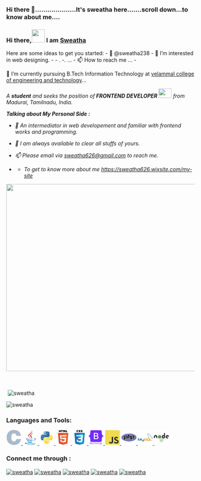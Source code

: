 ### Hi there 👋....................It's sweatha here.......scroll down...to know about me....

<!--
**sweatha238/sweatha238** is a ✨ _special_ ✨ repository because its `README.md` (this file) appears on your GitHub profile.

Here are some ideas to get you started:

- 🔭 I’m currently working on ...
- 🌱 I’m currently learning ...
- 👯 I’m looking to collaborate on ...
- 🤔 I’m looking for help with ...
- 💬 Ask me about ...
- 📫 How to reach me: ...
- 😄 Pronouns: ...
- ⚡ Fun fact: ...
-->
### Hi there,<img src="https://raw.githubusercontent.com/TheDudeThatCode/TheDudeThatCode/master/Assets/Hi.gif" width=35 height=35>  I am [Sweatha](https://github.com/sweatha238 )


<p>Here are some ideas to get you started:
- 👋  @sweatha238
- 👀 I’m interested in web designing.
- 
- .
-.  ...
- 📫 How to reach me ...
-


🔭 I’m currently pursuing B.Tech Information Technology at [velammal college of engineering and technology](https://vcet.ac.in/)...</p>

<p>
  <em>
    A <b>student</b> and seeks the position of<b> FRONTEND DEVELOPER </b> <img src="https://camo.githubusercontent.com/6607041227d81f650340ff070cc2843518acad359b57e5bb054a9fb7127aa041/68747470733a2f2f63646e2e6472696262626c652e636f6d2f75736572732f323634363432332f73637265656e73686f74732f353530373139362f636f6d70757465722e676966" width=35 height=25> from Madurai, Tamilnadu, India.
  </em>
 </p>

  <p>  
<em>
  
  

  **Talking about My Personal Side :**


- 🤔 An intermediator in web developement and familiar with frontend works and programming.
- 💬 I am always available  to clear all  stuffs  of yours.
- 📫 Please email via sweatha626@gmail.com to reach me.
- - To get to know more about me https://sweatha626.wixsite.com/my-site

   
  </em>


<img  align="center" width="970px" height="500px" src="https://user-images.githubusercontent.com/60843507/103853759-d7476000-50d4-11eb-9c22-e1de65756d21.gif" />


<br/>
<br/>
<br/>

<p>&nbsp;<img align="center" src="https://github-readme-stats.vercel.app/api?username=sweatha&show_icons=true&locale=en&theme=flag-india" alt="sweatha" /></p>
<p align="left"> <img src="https://komarev.com/ghpvc/?username=sweatha&label=Profile%20views&color=0e75b6&style=flat" alt="sweatha" /> </p>

<h3 align="left">Languages and Tools:</h3>
<p align="left">
  <!--c-->
  <a href="https://www.cprogramming.com/" target="_blank"> <img src="https://raw.githubusercontent.com/devicons/devicon/master/icons/c/c-original.svg" alt="c" width="40" height="40"/> </a> 
   <!--java-->
  <a href="https://www.java.com" target="_blank"> <img src="https://raw.githubusercontent.com/devicons/devicon/master/icons/java/java-original.svg" alt="java" width="40" height="40"/> </a>
  <!--python-->
  <a href="https://www.python.com" target="_blank"> <img src="https://raw.githubusercontent.com/devicons/devicon/master/icons/python/python-original.svg" alt="java" width="40" height="40"/> </a>
  <!--html5-->
  <a href="https://www.w3.org/html/" target="_blank"> <img src="https://raw.githubusercontent.com/devicons/devicon/master/icons/html5/html5-original-wordmark.svg" alt="html5" width="40" height="40"/> </a>
    <!--css3-->
  <a href="https://www.w3schools.com/css/" target="_blank"> <img src="https://raw.githubusercontent.com/devicons/devicon/master/icons/css3/css3-original-wordmark.svg" alt="css3" width="40" height="40"/> </a>
  <!--Bootstrap-->
  <a href="https://getbootstrap.com" target="_blank"> <img src="https://raw.githubusercontent.com/devicons/devicon/master/icons/bootstrap/bootstrap-plain-wordmark.svg" alt="bootstrap" width="40" height="40"/> </a> 
  <!--javascript-->
  <a href="https://developer.mozilla.org/en-US/docs/Web/JavaScript" target="_blank"> <img src="https://raw.githubusercontent.com/devicons/devicon/master/icons/javascript/javascript-original.svg" alt="javascript" width="40" height="40"/> </a>
  <!--php-->
  <a href="https://www.php.net" target="_blank"> <img src="https://raw.githubusercontent.com/devicons/devicon/master/icons/php/php-original.svg" alt="php" width="40" height="40"/> </a>
  <!--mysql-->
  <a href="https://www.mysql.com/" target="_blank"> <img src="https://raw.githubusercontent.com/devicons/devicon/master/icons/mysql/mysql-original-wordmark.svg" alt="mysql" width="40" height="40"/> </a>
  <!--nodejs-->
  <a href="https://nodejs.org" target="_blank"> <img src="https://raw.githubusercontent.com/devicons/devicon/master/icons/nodejs/nodejs-original-wordmark.svg" alt="nodejs" width="40" height="40"/> </a>  </p>

 

<h3 align="left">Connect me through :</h3>
<p align="left">
<!--<a href="" target="blank"><img align="center" src="https://cdn.jsdelivr.net/npm/simple-icons@3.0.1/icons/twitter.svg" alt="arjun" height="30" width="40" /></a>-->
<a href="https://www.linkedin.com/in/sweatha-r-9a43301b9" target="blank"><img align="center" src="https://cdn.jsdelivr.net/npm/simple-icons@3.0.1/icons/linkedin.svg" alt="sweatha" height="30" width="40" /></a>
<a href="https://instagram.com/sweatha_sweathu" rget="blank"><img align="center" src="https://cdn.jsdelivr.net/npm/simple-icons@3.0.1/icons/instagram.svg" alt="sweatha" height="30" width="40" /></a>
    <a href="https://facebook.com/sweatha.sweatha9083" target="blank"><img align="center" src="https://cdn.jsdelivr.net/npm/simple-icons@3.0.1/icons/facebook.svg" alt="sweatha" height="30" width="40" /></a>
    <a href="https://www.twitter.com/@Sweatha8111549571" target="blank"><img align="center" src="https://cdn.jsdelivr.net/npm/simple-icons@3.0.1/icons/twitter.svg" alt="sweatha" height="30" width="40" /></a>
    <a href="https://www.hackerrank.com/shwevandhana123" target="blank"><img align="center" src="https://cdn.jsdelivr.net/npm/simple-icons@3.0.1/icons/hackerrank.svg" alt="sweatha" height="30" width="40" /></a>
    
</p>

